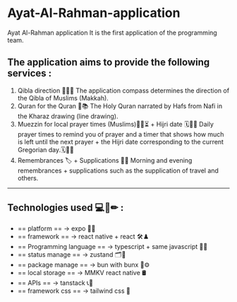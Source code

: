 # Ayat-Al-Rahman-application
Ayat Al-Rahman application It is the first application of the programming team. 

## The application aims to provide the following services :
  1. Qibla direction 🧭🧎‍♂️
    The application compass determines the direction of the Qibla of Muslims (Makkah).
  2. Quran for the Quran 📖📚
    The Holy Quran narrated by Hafs from Nafi in the Kharaz drawing (line drawing).
  3. Muezzin for local prayer times (Muslims)📣⏰⏳ + Hijri date 🗓📅📌
    Daily prayer times to remind you of prayer and a timer that shows how much is left until the next prayer + the Hijri date corresponding to the current Gregorian day.🗓📅📌
  4. Remembrances 🏷 + Supplications 🤲🙌
    Morning and evening remembrances + supplications such as the supplication of travel and others.

-----

## Technologies used 💻📏✏ :
- == platform == -> expo 🧤💎
- == framework == -> react native + react 🛠♟
- == Programming language  == -> typescript + same javascript 🧵🧶
- == status manage == -> zustand 🗂📂
- == package manage == -> bun with bunx 🔧⚙
- == local storage == -> MMKV react native 🛢
- == APIs == -> tanstack 📞🔌
- == framework css == -> tailwind css 🎨
